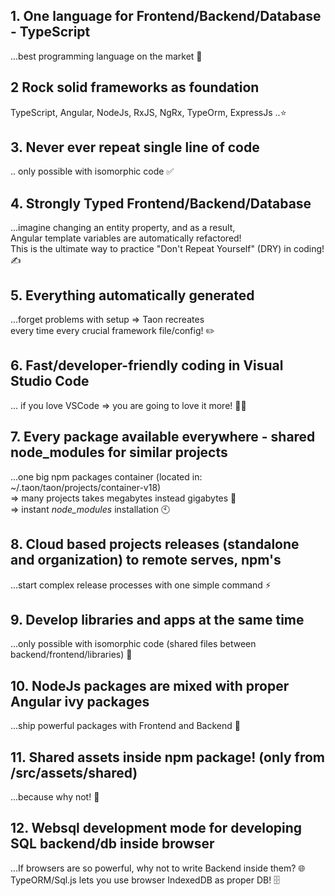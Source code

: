 
## 1. One language for Frontend/Backend/Database - **TypeScript**

...best programming language on the market 🚀

## 2 Rock solid frameworks as foundation

TypeScript, Angular, NodeJs, RxJS, NgRx, TypeOrm, ExpressJs ..⭐

## 3. **Never** ever **repeat** single line of **code**

.. only possible with isomorphic code ✅

## 4. Strongly Typed Frontend/Backend/Database

...imagine changing an entity property, and as a result,<br>
Angular template variables are automatically refactored! <br>
This is the ultimate way to practice "Don't Repeat Yourself" (DRY) in coding! ✍️

## 5. Everything automatically generated

...forget problems with setup => Taon recreates <br>
every time every crucial framework file/config! ✏️

## 6. Fast/developer-friendly coding in <b>Visual Studio Code</b>

... if you love VSCode => you are going to love it more! 👨‍💻

## 7. Every package available everywhere - shared <b>node_modules</b> for similar projects

...one big npm packages container
(located in: ~/.taon/taon/projects/container-v18) <br>
=> many projects takes megabytes instead gigabytes 🐳<br>
=> instant *node_modules* installation 🕙

## 8. Cloud based projects releases (standalone and organization) to remote serves, npm's

...start complex release processes with one simple command ⚡

## 9. Develop libraries and apps at the same time

...only possible with isomorphic code (shared files between backend/frontend/libraries) 🌟

## 10. NodeJs packages are mixed with proper Angular ivy packages

...ship powerful packages with Frontend and Backend 🤝

## 11. Shared assets inside npm package! (only from **/src/assets/shared**)

...because why not! 💾

## 12. Websql development mode for developing SQL backend/db inside browser

...If browsers are so powerful, why not to write Backend inside them? 🌐 <br>
 TypeORM/Sql.js lets you use browser IndexedDB as proper DB!  🗄️
